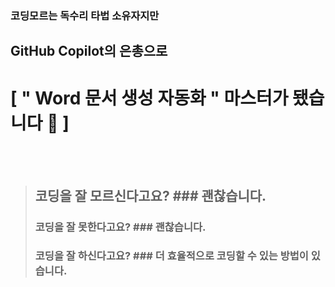 ### 코딩모르는 독수리 타법 소유자지만
## GitHub Copilot의 은총으로
# [ " Word 문서 생성 자동화 " 마스터가 됐습니다  🤟 ]


<br>  
<br>  

> ## 코딩을 잘 모르신다고요? ### 괜찮습니다.
> ### 코딩을 잘 못한다고요? ### 괜찮습니다.
> ### 코딩을 잘 하신다고요? ### 더 효율적으로 코딩할 수 있는 방법이 있습니다.
